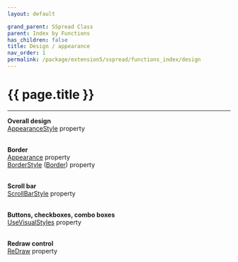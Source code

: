 ```yaml
---
layout: default

grand_parent: SSpread Class
parent: Index by Functions
has_children: false
title: Design / appearance
nav_order: 1
permalink: /package/extension5/sspread/functions_index/design
---
```

# {{ page.title }}
---

**Overall design**<br>
[AppearanceStyle](/package/extension5/sspread/properties/AppearanceStyle) property<br><br>

**Border**<br>
[Appearance](/package/extension5/sspread/properties/appearance) property<br>
[BorderStyle](/package/extension5/sspread/properties/BorderStyle) ([Border](/package/extension5/sspread/properties/border)) property<br><br>

**Scroll bar**<br>
[ScrollBarStyle](/package/extension5/sspread/properties/ScrollBarStyle) property<br><br>

**Buttons, checkboxes, combo boxes**<br>
[UseVisualStyles](/package/extension5/sspread/properties/UseVisualStyles) property<br><br>

**Redraw control**<br>
[ReDraw](/package/extension5/sspread/properties/ReDraw) property<br><br>